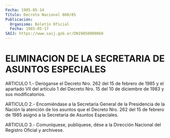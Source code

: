 ```yaml
---
Fecha: 1985-05-14
Título: Decreto Nacional 860/85
Publicación:
  Organismo: Boletín Oficial
  Fecha: 1985-05-17
SAIJ: https://www.saij.gob.ar/DN19850000860
---
```

# ELIMINACION DE LA SECRETARIA DE ASUNTOS ESPECIALES

<a id="1"></a>
ARTICULO  1.-  Deróganse  el  Decreto Nro. 262 del 15 de febrero de 1985 y el apartado VII del artículo  1  del  Decreto Nro. 15 del 10 de diciembre de 1983 y sus modificatorios.

<a id="2"></a>
ARTICULO 2.- Encomiéndase a la Secretaría General de la Presidencia  de la Nación la atención de los asuntos que el Decreto Nro. 262 del 15  de  febrero  de  1985  asignó  a  la Secretaría de Asuntos Especiales.

<a id="3"></a>
ARTICULO  3.- Comuníquese, publíquese, dése a la Dirección Nacional del Registro Oficial y archívese.